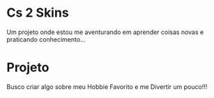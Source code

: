 # Cs 2 Skins
Um projeto onde estou me aventurando em aprender coisas novas e praticando conhecimento...
##

# Projeto

Busco criar algo sobre meu Hobbie Favorito e me Divertir um pouco!!!
##
